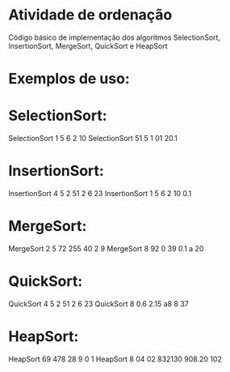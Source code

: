 # Atividade de ordenação
Código básico de implementação dos algoritmos SelectionSort, InsertionSort, MergeSort, QuickSort e HeapSort
# Exemplos de uso:
# SelectionSort:
SelectionSort 1 5 6 2 10
SelectionSort 51 5 1 01 20.1
# InsertionSort:
InsertionSort 4 5 2 51 2 6 23
InsertionSort 1 5 6 2 10 0.1
# MergeSort:
MergeSort 2 5 72 255 40 2 9
MergeSort 8 92 0 39 0.1 a 20
# QuickSort:
QuickSort 4 5 2 51 2 6 23
QuickSort 8 0.6 2.15 a8 8 37
# HeapSort:
HeapSort 69 478 28 9 0 1
HeapSort 8 04 02 832130 908.20 102
